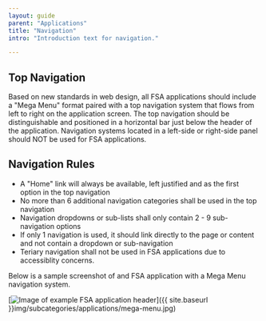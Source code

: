 ```yaml
---
layout: guide
parent: "Applications"
title: "Navigation"
intro: "Introduction text for navigation."

---
```


## Top Navigation

Based on new standards in web design, all FSA applications should include a "Mega Menu" format paired with a top navigation system that flows from left to right on the application screen. The top navigation should be distinguishable and positioned in a horizontal bar just below the header of the application. Navigation systems located in a left-side or right-side panel should NOT be used for FSA applications. 

## Navigation Rules

  * A "Home" link will always be available, left justified and as the first option in the top navigation
  * No more than 6 additional navigation categories shall be used in the top navigation
  * Navigation dropdowns or sub-lists shall only contain 2 - 9 sub-navigation options
  * If only 1 navigation is used, it should link directly to the page or content and not contain a dropdown or sub-navigation
  * Teriary navigation shall not be used in FSA applications due to accessiblity concerns.

Below is a sample screenshot of and FSA application with a Mega Menu navigation system.

[<img src="{{ site.baseurl }}img/subcategories/applications/mega-menu.jpg" alt="Image of example FSA application header">]({{ site.baseurl }}img/subcategories/applications/mega-menu.jpg)